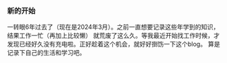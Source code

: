 <!-- new-start --->
### 新的开始

一转眼6年过去了（现在是2024年3月）。之前一直想要记录这些年学到的知识，结果工作一忙（再加上比较懒）
就荒废了这么久。等我最近开始找工作时候，才发现已经好久没有充电啦。正好趁着这个机会，就好好捯饬一下这个blog。
算是记录下自己的生活和学习吧。



